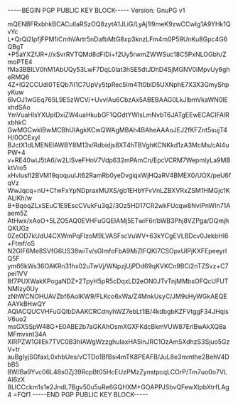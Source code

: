 -----BEGIN PGP PUBLIC KEY BLOCK-----
Version: GnuPG v1

mQENBFRxbhkBCACulIaRSzOQ8zytA1JLiG/LyAj1l9meK9zwCCwIg1A9YHk1QvYc
L+QrQi2IpfjFPM1iCmhVArtr5nDafbMtG8xp3knzLFm4m0P59UnKu8Gpc4G6QBgT
+P5aYXZfJR+//xSvrRVTQMd8dFIDi+f2Uy5rwmZWWSuc18C5PxNLOGbh/ZmoPTE4
fMa3BBlLV0hM1AbUQy53LwF7DqL0lat3hSE5dtJDhD4SjMGNV0iMpvUy6gheRMQ6
4Z+IG2CCUdl0TEQb7iI1C7UpVy5tpRec5Im4Tt0blD5UXNphE7X3X3GmyShpyKuw
6lvOJ1wGEq765L9E5zWCV/+UvvIAu6CbzAx5ABEBAAG0LkJlbmVkaWN0IExhdSAo
YmVuaHlsYXUpIDxiZW4uaHkubGF1QGdtYWlsLmNvbT6JATgEEwECACIFAlRxbhkC
GwMGCwkIBwMCBhUIAgkKCwQWAgMBAh4BAheAAAoJEJ2fKFZnt5sujT4H/0OCExyI
BJctX1dLMENElAWBY8M13v/Rdbidjs8XT4hTBVghKCNKkd1zA3McMs/cAl4uPW+4
v+RE40wiJ5tA6/w2LISveFHnV7Vdp632mPAmCn/EpcVCRM7WepmlyLa9MBktVro5
xHvlusfl2BVM19qoquuIJt62RamRb0yeDvgiqxWjHQaRV4BMEX0/UOX/peU6fqVz
WwJqcq+nU+CfwFxYpNDpraxMUXS/gb1EHbYFvVnLZBXVRxZSM1HMGjc1KALlKh/w
8+BqoqZLxSEuC1E9EscCVukFu3q2/3Oz5HD17CR2wkFUcqw8NvIPnWIn71Aaem5Z
AtHwx/xAoO+5LZO5AQ0EVHFuGQEIAMj5ETwiF6r/bWB3Phj8VZPga/DQmjhQKUGz
0ZeOD7kUdU4CXWmPqFIzoM9LVASFscVuWV+63kYCgEVLBDcv0JekbHI6+Ftmf/oS
N2GIF6Me8SVfG6US38wiTv/sGImfoFbA9MiZIFQKI7CSOpxUlPjKXFEpeeyrlQ5F
ym66kWs36OAKRn31hx02uTwVj/WNpzjUjPDd69qKVKCn9BCi2nTZSvz+C7pei1VV
8f7PUXWakKPogaNDZ+2TpyH5pR5cDqxLD2eON0JTvTnjMMbsOFQcUFUTNMlzy0Uy
zNhWCNOHUAVZbf6AoIKW9/FLKco6xWa/Z4MnkUsyC/JM9sHyWGkAEQEAAYkBHwQY
AQIACQUCVHFuGQIbDAAKCRCdnyhWZ7ebLt1lB/4kdbgbKZFVtggF34JHqisV6uo2
msGX5SpW48G+E0ABE2b7aGKAhOsmXGXFKdcBkmVUW87ErlBwAkXQ8aMFmvxnt34A
XlRPZW1GIlEk7TVC0B3hIAWgWzzghuIaxHA5lnJRC1OzAm5XdhzS3Sjuo5GzV+tr
auBgIyjSGfaxL0xhbUes/vCTDo1BfBsi4mTK8PEAFB/JuL8e3mmthe2BehV4DbB5
8W/Ba9Yvc06L48s0Zj39RcpBt05HcEUzPMzZynstpcqLCOrP/Tm7uo0o7VLAl6zX
8LICCckm1s1e2JndL7Bgv50u5uRe6GQHXM+GOAPPJSbvQFewXIpbXtrfLAg4
=FQf1
-----END PGP PUBLIC KEY BLOCK-----
